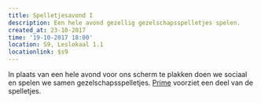 ```yaml
---
title: Spelletjesavond I
description: Een hele avond gezellig gezelschapsspelletjes spelen.
created_at: 23-10-2017
time: '19-10-2017 18:00'
location: S9, Leslokaal 1.1
locationlink: $s9
---
```

In plaats van een hele avond voor ons scherm te plakken doen we sociaal en spelen we samen gezelschapsspelletjes. [Prime](http://prime.ugent.be/) voorziet een deel van de spelletjes.

